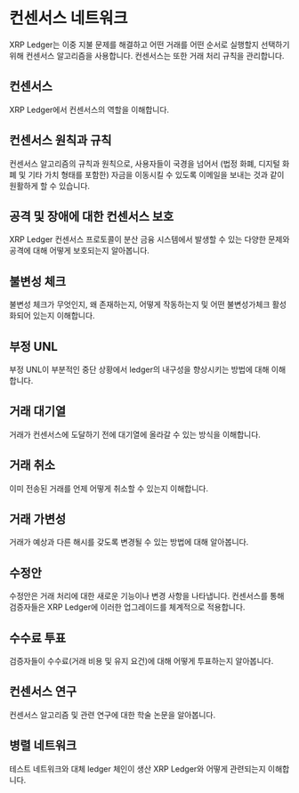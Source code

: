# 컨센서스 네트워크

XRP Ledger는 이중 지불 문제를 해결하고 어떤 거래를 어떤 순서로 실행할지 선택하기 위해 컨센서스 알고리즘을 사용합니다. 컨센서스는 또한 거래 처리 규칙을 관리합니다.

## 컨센서스&#x20;

XRP Ledger에서 컨센서스의 역할을 이해합니다.

## 컨센서스 원칙과 규칙&#x20;

컨센서스 알고리즘의 규칙과 원칙으로, 사용자들이 국경을 넘어서 (법정 화폐, 디지털 화폐 및 기타 가치 형태를 포함한) 자금을 이동시킬 수 있도록 이메일을 보내는 것과 같이 원활하게 할 수 있습니다.

## 공격 및 장애에 대한 컨센서스 보호&#x20;

XRP Ledger 컨센서스 프로토콜이 분산 금융 시스템에서 발생할 수 있는 다양한 문제와 공격에 대해 어떻게 보호되는지 알아봅니다.

## 불변성 체크

불변성 체크가 무엇인지, 왜 존재하는지, 어떻게 작동하는지 및 어떤 불변성가체크 활성화되어 있는지 이해합니다.

## 부정 UNL&#x20;

부정 UNL이 부분적인 중단 상황에서 ledger의 내구성을 향상시키는 방법에 대해 이해합니다.

## 거래 대기열&#x20;

거래가 컨센서스에 도달하기 전에 대기열에 올라갈 수 있는 방식을 이해합니다.

## 거래 취소

이미 전송된 거래를 언제 어떻게 취소할 수 있는지 이해합니다.

## 거래 가변성&#x20;

거래가 예상과 다른 해시를 갖도록 변경될 수 있는 방법에 대해 알아봅니다.

## 수정안&#x20;

수정안은 거래 처리에 대한 새로운 기능이나 변경 사항을 나타냅니다. 컨센서스를 통해 검증자들은 XRP Ledger에 이러한 업그레이드를 체계적으로 적용합니다.

## 수수료 투표&#x20;

검증자들이 수수료(거래 비용 및 유지 요건)에 대해 어떻게 투표하는지 알아봅니다.

## 컨센서스 연구&#x20;

컨센서스 알고리즘 및 관련 연구에 대한 학술 논문을 알아봅니다.

## 병렬 네트워크&#x20;

테스트 네트워크와 대체 ledger 체인이 생산 XRP Ledger와 어떻게 관련되는지 이해합니다.
